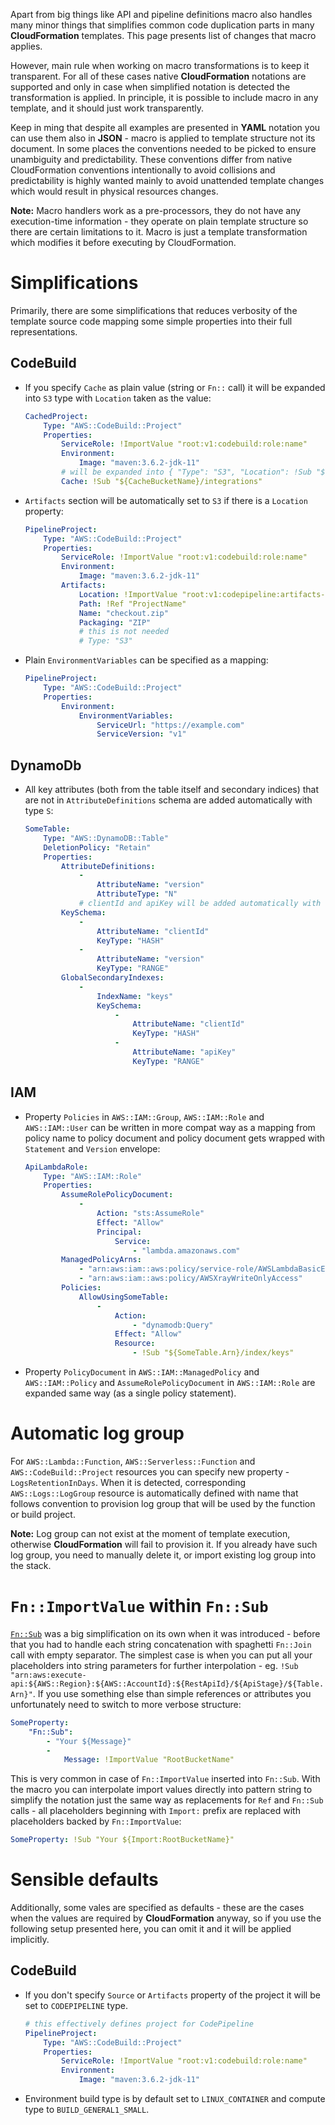 <!---
# This file is part of the pl.wrzasq.cform.
#
# @license http://mit-license.org/ The MIT license
# @copyright 2021 © by Rafał Wrzeszcz - Wrzasq.pl.
-->

Apart from big things like API and pipeline definitions macro also handles many minor things that simplifies common
code duplication parts in many **CloudFormation** templates. This page presents list of changes that macro applies.

However, main rule when working on macro transformations is to keep it transparent. For all of these cases native
**CloudFormation** notations are supported and only in case when simplified notation is detected the transformation is
applied. In principle, it is possible to include macro in any template, and it should just work transparently.

Keep in ming that despite all examples are presented in **YAML** notation you can use them also in **JSON** - macro is
applied to template structure not its document. In some places the conventions needed to be picked to ensure unambiguity
and predictability. These conventions differ from native CloudFormation conventions intentionally to avoid collisions
and predictability is highly wanted mainly to avoid unattended template changes which would result in physical resources
changes.

**Note:** Macro handlers work as a pre-processors, they do not have any execution-time information - they operate on
plain template structure so there are certain limitations to it. Macro is just a template transformation which modifies
it before executing by CloudFormation.

# Simplifications

Primarily, there are some simplifications that reduces verbosity of the template source code mapping some simple
properties into their full representations.

## CodeBuild

-   If you specify `Cache` as plain value (string or `Fn::` call) it will be expanded into `S3` type with `Location`
    taken as the value:
    ```yaml
    CachedProject:
        Type: "AWS::CodeBuild::Project"
        Properties:
            ServiceRole: !ImportValue "root:v1:codebuild:role:name"
            Environment:
                Image: "maven:3.6.2-jdk-11"
            # will be expanded into { "Type": "S3", "Location": !Sub "${CacheBucketName}/integrations" }
            Cache: !Sub "${CacheBucketName}/integrations" 
    ```
-   `Artifacts` section will be automatically set to `S3` if there is a `Location` property:
    ```yaml
    PipelineProject:
        Type: "AWS::CodeBuild::Project"
        Properties:
            ServiceRole: !ImportValue "root:v1:codebuild:role:name"
            Environment:
                Image: "maven:3.6.2-jdk-11"
            Artifacts:
                Location: !ImportValue "root:v1:codepipeline:artifacts-bucket:name"
                Path: !Ref "ProjectName"
                Name: "checkout.zip"
                Packaging: "ZIP"
                # this is not needed
                # Type: "S3"
    ```
-   Plain `EnvironmentVariables` can be specified as a mapping:
    ```yaml
    PipelineProject:
        Type: "AWS::CodeBuild::Project"
        Properties:
            Environment:
                EnvironmentVariables:
                    ServiceUrl: "https://example.com"
                    ServiceVersion: "v1"
    ```

## DynamoDb

-   All key attributes (both from the table itself and secondary indices) that are not in `AttributeDefinitions` schema
    are added automatically with type `S`:
    ```yaml
    SomeTable:
        Type: "AWS::DynamoDB::Table"
        DeletionPolicy: "Retain"
        Properties:
            AttributeDefinitions:
                -
                    AttributeName: "version"
                    AttributeType: "N"
                # clientId and apiKey will be added automatically with Type: "S"
            KeySchema:
                -
                    AttributeName: "clientId"
                    KeyType: "HASH"
                -
                    AttributeName: "version"
                    KeyType: "RANGE"
            GlobalSecondaryIndexes:
                -
                    IndexName: "keys"
                    KeySchema:
                        -
                            AttributeName: "clientId"
                            KeyType: "HASH"
                        -
                            AttributeName: "apiKey"
                            KeyType: "RANGE"
    ```

## IAM

-   Property `Policies` in `AWS::IAM::Group`, `AWS::IAM::Role` and `AWS::IAM::User` can be written in more compat way as
    a mapping from policy name to policy document and policy document gets wrapped with `Statement` and `Version`
    envelope:
    ```yaml
    ApiLambdaRole:
        Type: "AWS::IAM::Role"
        Properties:
            AssumeRolePolicyDocument:
                -
                    Action: "sts:AssumeRole"
                    Effect: "Allow"
                    Principal:
                        Service:
                            - "lambda.amazonaws.com"
            ManagedPolicyArns:
                - "arn:aws:iam::aws:policy/service-role/AWSLambdaBasicExecutionRole"
                - "arn:aws:iam::aws:policy/AWSXrayWriteOnlyAccess"
            Policies:
                AllowUsingSomeTable:
                    -
                        Action:
                            - "dynamodb:Query"
                        Effect: "Allow"
                        Resource:
                            - !Sub "${SomeTable.Arn}/index/keys"
    ```
-   Property `PolicyDocument` in `AWS::IAM::ManagedPolicy` and `AWS::IAM::Policy` and `AssumeRolePolicyDocument` in
    `AWS::IAM::Role` are expanded same way (as a single policy statement).

# Automatic log group

For `AWS::Lambda::Function`, `AWS::Serverless::Function` and `AWS::CodeBuild::Project` resources you can specify new
property - `LogsRetentionInDays`. When it is detected, corresponding `AWS::Logs::LogGroup` resource is automatically
defined with name that follows convention to provision log group that will be used by the function or build project.

**Note:** Log group can not exist at the moment of template execution, otherwise **CloudFormation** will fail to
provision it. If you already have such log group, you need to manually delete it, or import existing log group into the
stack.

# `Fn::ImportValue` within `Fn::Sub`

[`Fn::Sub`](https://docs.aws.amazon.com/AWSCloudFormation/latest/UserGuide/intrinsic-function-reference-sub.html) was a
big simplification on its own when it was introduced - before that you had to handle each string concatenation with
spaghetti `Fn::Join` call with empty separator. The simplest case is when you can put all your placeholders into string
parameters for further interpolation - eg.
`!Sub "arn:aws:execute-api:${AWS::Region}:${AWS::AccountId}:${RestApiId}/${ApiStage}/${Table.Arn}"`. If you use
something else than simple references or attributes you unfortunately need to switch to more verbose structure:

```yaml
SomeProperty:
    "Fn::Sub":
        - "Your ${Message}"
        -
            Message: !ImportValue "RootBucketName"
```

This is very common in case of `Fn::ImportValue` inserted into `Fn::Sub`. With the macro you can interpolate import
values directly into pattern string to simplify the notation just the same way as replacements for `Ref` and `Fn::Sub`
calls - all placeholders beginning with `Import:` prefix are replaced with placeholders backed by `Fn::ImportValue`:

```yaml
SomeProperty: !Sub "Your ${Import:RootBucketName}"
```

# Sensible defaults

Additionally, some vales are specified as defaults - these are the cases when the values are required by
**CloudFormation** anyway, so if you use the following setup presented here, you can omit it and it will be applied
implicitly.

## CodeBuild

-   If you don't specify `Source` or `Artifacts` property of the project it will be set to `CODEPIPELINE` type.
    ```yaml
    # this effectively defines project for CodePipeline
    PipelineProject:
        Type: "AWS::CodeBuild::Project"
        Properties:
            ServiceRole: !ImportValue "root:v1:codebuild:role:name"
            Environment:
                Image: "maven:3.6.2-jdk-11"
    ```
-   Environment build type is by default set to `LINUX_CONTAINER` and compute type to `BUILD_GENERAL1_SMALL`.
